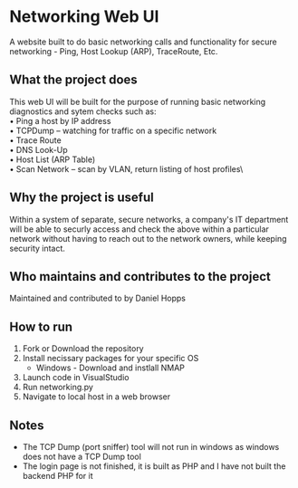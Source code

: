 # Networking Web UI
A website built to do basic networking calls and functionality for secure networking - Ping, Host Lookup (ARP), TraceRoute, Etc.

## What the project does
This web UI will be built for the purpose of running basic networking diagnostics and sytem checks such as:\
•	Ping a host by IP address\
•	TCPDump – watching for traffic on a specific network\
•	Trace Route\
•	DNS Look-Up\
•	Host List (ARP Table)\
•	Scan Network – scan by VLAN, return listing of host profiles\

## Why the project is useful
Within a system of separate, secure networks, a company's IT department will be able to securly access and check the above within a particular network without having to reach out to the network owners, while keeping security intact.

## Who maintains and contributes to the project
Maintained and contributed to by Daniel Hopps

## How to run
1. Fork or Download the repository
2. Install necissary packages for your specific OS 
    - Windows - Download and instlall NMAP
3. Launch code in VisualStudio
4. Run networking.py
5. Navigate to local host in a web browser

## Notes
- The TCP Dump (port sniffer) tool will not run in windows as windows does not have a TCP Dump tool
- The login page is not finished, it is built as PHP and I have not built the backend PHP for it



